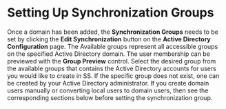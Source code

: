 [title]: # (Setting Up Synchronization Groups)
[tags]: # (Setting Up Synchronization Groups)
[priority]: # (70)

# Setting Up Synchronization Groups

Once a domain has been added, the **Synchronization Groups** needs to be set by clicking the **Edit Synchronization** button on the **Active Directory Configuration** page. The Available groups represent all accessible groups on the specified Active Directory domain. The user membership can be previewed with the **Group Preview** control. Select the desired group from the available groups that contains the Active Directory accounts for users you would like to create in SS. If the specific group does not exist, one can be created by your Active Directory administrator. If you create domain users manually or converting local users to domain users, then see the corresponding sections below before setting the synchronization group.
